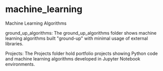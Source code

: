 # machine_learning
Machine Learning Algorithms

ground_up_algorithms:
The ground_up_algorithms folder shows machine learning algorithms built "ground-up" with minimal usage of external libraries. 

Projects:
The Projects folder hold portfolio projects showing Python code and machine learning algorithms developed in Jupyter Notebook environments.
